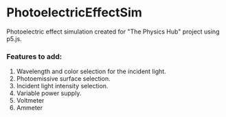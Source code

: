 # PhotoelectricEffectSim
Photoelectric effect simulation created for "The Physics Hub" project using p5.js.

### Features to add:
  1) Wavelength and color selection for the incident light.
  2) Photoemissive surface selection.
  3) Incident light intensity selection.
  4) Variable power supply.
  5) Voltmeter
  6) Ammeter

